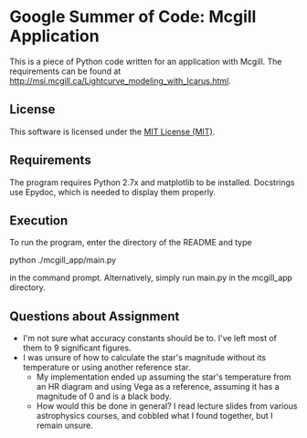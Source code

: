 # Google Summer of Code: Mcgill Application

This is a piece of Python code written for an application with Mcgill.
The requirements can be found at http://msi.mcgill.ca/Lightcurve_modeling_with_Icarus.html.

## License

This software is licensed under the [MIT License (MIT)](LICENSE).

## Requirements

The program requires Python 2.7x and matplotlib to be installed.
Docstrings use Epydoc, which is needed to display them properly.

## Execution

To run the program, enter the directory of the README and type

python ./mcgill_app/main.py

in the command prompt. Alternatively, simply run main.py in the mcgill_app directory.

## Questions about Assignment

* I'm not sure what accuracy constants should be to. I've left most of them to 9 significant figures.
* I was unsure of how to calculate the star's magnitude without its temperature or using another reference star.
    * My implementation ended up assuming the star's temperature from an HR diagram and using Vega as a reference, assuming it has a magnitude of 0 and is a black body.
    * How would this be done in general? I read lecture slides from various astrophysics courses, and cobbled what I found together, but I remain unsure.